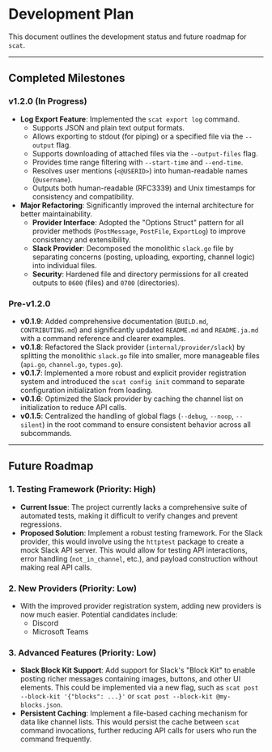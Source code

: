 # Development Plan

This document outlines the development status and future roadmap for `scat`.

---

## Completed Milestones

### v1.2.0 (In Progress)

-   **Log Export Feature**: Implemented the `scat export log` command.
    -   Supports JSON and plain text output formats.
    -   Allows exporting to stdout (for piping) or a specified file via the `--output` flag.
    -   Supports downloading of attached files via the `--output-files` flag.
    -   Provides time range filtering with `--start-time` and `--end-time`.
    -   Resolves user mentions (`<@USERID>`) into human-readable names (`@username`).
    -   Outputs both human-readable (RFC3339) and Unix timestamps for consistency and compatibility.
-   **Major Refactoring**: Significantly improved the internal architecture for better maintainability.
    -   **Provider Interface**: Adopted the "Options Struct" pattern for all provider methods (`PostMessage`, `PostFile`, `ExportLog`) to improve consistency and extensibility.
    -   **Slack Provider**: Decomposed the monolithic `slack.go` file by separating concerns (posting, uploading, exporting, channel logic) into individual files.
    -   **Security**: Hardened file and directory permissions for all created outputs to `0600` (files) and `0700` (directories).

### Pre-v1.2.0

-   **v0.1.9**: Added comprehensive documentation (`BUILD.md`, `CONTRIBUTING.md`) and significantly updated `README.md` and `README.ja.md` with a command reference and clearer examples.
-   **v0.1.8**: Refactored the Slack provider (`internal/provider/slack`) by splitting the monolithic `slack.go` file into smaller, more manageable files (`api.go`, `channel.go`, `types.go`).
-   **v0.1.7**: Implemented a more robust and explicit provider registration system and introduced the `scat config init` command to separate configuration initialization from loading.
-   **v0.1.6**: Optimized the Slack provider by caching the channel list on initialization to reduce API calls.
-   **v0.1.5**: Centralized the handling of global flags (`--debug`, `--noop`, `--silent`) in the root command to ensure consistent behavior across all subcommands.

---

## Future Roadmap

### 1. Testing Framework (Priority: High)

-   **Current Issue**: The project currently lacks a comprehensive suite of automated tests, making it difficult to verify changes and prevent regressions.
-   **Proposed Solution**: Implement a robust testing framework. For the Slack provider, this would involve using the `httptest` package to create a mock Slack API server. This would allow for testing API interactions, error handling (`not_in_channel`, etc.), and payload construction without making real API calls.

### 2. New Providers (Priority: Low)

-   With the improved provider registration system, adding new providers is now much easier. Potential candidates include:
    -   Discord
    -   Microsoft Teams

### 3. Advanced Features (Priority: Low)

-   **Slack Block Kit Support**: Add support for Slack's "Block Kit" to enable posting richer messages containing images, buttons, and other UI elements. This could be implemented via a new flag, such as `scat post --block-kit '{"blocks": ...}'` or `scat post --block-kit @my-blocks.json`.
-   **Persistent Caching**: Implement a file-based caching mechanism for data like channel lists. This would persist the cache between `scat` command invocations, further reducing API calls for users who run the command frequently.
